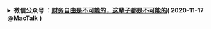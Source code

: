 <details>
    <summary>
    <b>微信公众号 ：<a href="https://mp.weixin.qq.com/s/cpbrVydn0yX5L3hZLU4OUg">财务自由是不可能的，这辈子都是不可能的</a>( 2020-11-17 @MacTalk )</b>
     </summary> 
<p>最近后台有一位读者的留言，吸引了我。</p>
<p><strong>他是蚂蚁金服的员工。</strong></p>
<p>他说蚂蚁上市被紧急叫停，落差最大的是他们这些人，那本来是他们离财务自由最近的一步。但如今只能继续等待了，财务自由看起来并没有那么近。</p>
<p>唉，真的心疼这位兄弟。</p>
<p>这几年，财富自由的故事愈发层出不穷。不过呢，这个社会，鼓吹挣快钱渲染财务自由，给不少年轻人都灌了一碗毒鸡汤。</p>
<p>很多人幻想年少成名，或者自己遇上科技独角兽的幸存者，拿着期权，假以时日一夜暴富。但这样的人，终究是极少数，小概率事件。</p>
<img src="https://mmbiz.qlogo.cn/mmbiz_jpg/0fWLop9WQSK0A73guKtGHzS7kOOiaak2Lxt9R6oJuvsYljx0fXMsgwJ2awp2Y1CA2libJdwqheK1t0s9SG3riaY9Q/0?wx_fmt=jpeg" data-cropx1="0" data-cropx2="499" data-cropy1="42" data-cropy2="273" data-ratio="0.46292585170340683" data-s="300,640" data-type="jpeg" data-w="499" data-src="https://mmbiz.qpic.cn/mmbiz_jpg/0fWLop9WQSK0A73guKtGHzS7kOOiaak2LnrNDQicp7pJIHE7D2ib4AOTwQwtfhaz32IzibWhCM6fhLoe4nuV0OL09w/640?wx_fmt=jpeg" style="white-space: normal;box-sizing: border-box !important;word-wrap: break-word !important;width: 499px !important;visibility: visible !important;"  />
<p><strong>对绝大部分人来说，财务自由是一个伪概念，这个我之前就写过。</strong></p>
<p>在过去十多年里，决定你是否赚大钱的逻辑，不是勤奋，不是坚持，而是运气，对，就是运气。</p>
<p>能拿到蚂蚁期权是一种运气，但蚂蚁 IPO 被搁浅，也是谁都没有想到的，一只超级黑天鹅。</p>
<p><strong>这个世界，赚小钱靠能力，赚大钱其实是靠命的。</strong></p>
<p>你努力勤奋，能让你过上比较好的生活。但是，并不是努力勤奋就能让你成为马云马化腾的，才气和命格不在，想也没用。</p>
<p>更何况，怎么才算财务自由呢？</p>
<p>一个亿的钱？</p>
<p>也许这只是别人的一个小目标，但遗憾的是，大部分人一辈子不吃不喝都达不到这个数字。</p>
<p>负责任地说，这个社会的现实是，<strong>并不存在财务自由这种事，大多数人只能实现财务平衡。</strong>对，财务平衡这个概念更为重要。</p>
<img class="rich_pages" data-ratio="0.6200923787528868" data-s="300,640" data-type="png" data-w="866" src="https://mmbiz.qpic.cn/mmbiz_png/0fWLop9WQSK0A73guKtGHzS7kOOiaak2L1SPZFLMTZ1hU1ljRxlibDYuhITZolScGgoRXDl7KavFf2QpP0Rm2HAA/640?wx_fmt=png" style="box-sizing: border-box !important;word-wrap: break-word !important;width: 677px !important;visibility: visible !important;"  />
<p>人的一生，约束我们的其实就8个字：生老病死，衣食住行。生死是硬约束，不能自由；衣、食、行的自由不算太贵，很容易得到。</p>
<p>财务自由最难解决的是3个字：<strong>住、老、病</strong>。</p>
<p>为了解决这 3 大难题，有很多年轻人把希望寄托在了投资上，想走捷径。但最后的结果往往不如人意，小到落空、亏损、大到破产，家庭破裂。</p>
<p>不管中听不中听，我都想说一些实在话：</p>
<p>1.<strong>工薪阶层不要去幻想所谓的财务自由</strong>，目标小一点，把自己的工作做好，有一份稳定的现金流，把老婆孩子父母照顾好，就已经是一种幸福。</p>
<p>2.<strong>多读书，增强工作技能，努力奋斗</strong>，这是一条虽然有点漫长、但大概率可行的小财富积累之路。</p>
<p>至于创业成功、拿到期权、投资发财等等，都是额外财富，这是靠运气和命的，得之幸也，失之命也。</p>
<p>投资的前提也是先有0，才有1。</p>
<p>再退一步说，如果你真的想要投资，至少也要先做好「财务规划」。不要忘了，<strong>你想要财务自由的出发点，是摆脱“衣食行，住老病”的约束。</strong></p>
<p>年轻人觉得明天会更好，奢望财务自由，中年人知道生活随时可能崩塌，才要做好财务规划</p>
<p>什么叫财务规划？</p>
<p>其实就是一种可持续能力，对现金流做尽可能坏的预估，懂一点风险对冲，安排好孩子的教育，自己夫妻和父母的养老医疗等。</p>
<p>也就是说，你得把家里的钱区分开，不同的钱投资在不同地方，最好是一个金字塔型的分布。</p>
<img class="rich_pages" data-ratio="0.7315436241610739" data-s="300,640" data-type="png" data-w="894" src="https://mmbiz.qpic.cn/mmbiz_png/0fWLop9WQSK0A73guKtGHzS7kOOiaak2Lcygibq76kKQWqgmaViaW68Qjq6nEAPhO0E0JrwOYgXAl5bHLuBafAeWA/640?wx_fmt=png" style="box-sizing: border-box !important;word-wrap: break-word !important;width: 458px !important;visibility: visible !important;"  />
<p>最底层是流动性资产，主要是现金管理类，维持一家老小日常最基础生活的钱，随时可取出。</p>
<p>最顶层是收益性资产。</p>
<p>股票、FOF、外汇、衍生品等，会玩的可以尝试，拥抱丰厚回报，<strong>不会的少玩，别砸太多钱</strong>。</p>
<p>中间层是安全性资产。</p>
<p>这部分也是硬需求，子女教育金、医疗金、养老金等。<strong>人的一生那么漫长，黄金工龄就25-40岁，退休后还有三分之一，得提前好好安排</strong>。</p>
<p>否则的话，因为货币贬值，开销增加，等过了黄金工龄收入减少，越老越苦。人生那样收尾，太遗憾，也太惨淡，更谈不上什么自由。</p>
<p>不过现在很多安全性资产挺不安全的，懂一点投资的应该知道，爆雷越来越多，收益越来越低。</p>
<p><strong style="max-width: 100%;box-sizing: border-box !important;word-wrap: break-word !important;overflow-wrap: break-word !important;"><span style="max-width: 100%;text-decoration-style: solid;text-decoration-color: rgb(51, 51, 51);font-family: -apple-system-font, BlinkMacSystemFont, Arial, sans-serif;box-sizing: border-box !important;word-wrap: break-word !important;overflow-wrap: break-word !important;">信托从12%到6.5%，银行理财从7%到3.8%；</span></strong></p>
<p><strong style="max-width: 100%;box-sizing: border-box !important;word-wrap: break-word !important;overflow-wrap: break-word !important;"><span style="max-width: 100%;text-decoration-style: solid;text-decoration-color: rgb(51, 51, 51);font-family: -apple-system-font, BlinkMacSystemFont, Arial, sans-serif;box-sizing: border-box !important;word-wrap: break-word !important;overflow-wrap: break-word !important;">余额宝等货币基金，五年前7%，现在1.4%；</span></strong></p>
<p>眼下降息潮，其实我觉得比较好的选择是年金，它兼具了一种<strong>保障和投资</strong>的双重功能。</p>
<p>很多人一谈到保险保障，就如临大敌。</p>
<p>但每个普通人都应该拥抱一次资产泡沫，并配好这种最安全的资产，尤其是饱受996毒害的程序员。</p>
<p>年金是一笔到期定期领取的现金流，3.5%复利，甚至活多久领多久，<strong>适合拿来当养老金、教育金</strong>。</p>
<p>再加上医疗险、意外险等保障，确保自己或家庭，不至于因为生病之类一夜返贫。这样的财务规划，其实才是比较安全的，有最后一道防线。</p>
<img class="rich_pages" data-ratio="0.49328859060402686" data-s="300,640" data-type="jpeg" data-w="894" src="https://mmbiz.qpic.cn/mmbiz_jpg/0fWLop9WQSK0A73guKtGHzS7kOOiaak2LL8MYxlNMn9I6aWubUcL3PexzTLf3ib1v3mDeGgXeGImVKzgbQa6ickhg/640?wx_fmt=jpeg" style="box-sizing: border-box !important;word-wrap: break-word !important;width: 677px !important;visibility: visible !important;"  /></section><section style="margin-right: 8px;margin-left: 8px;max-width: 100%;font-family: -apple-system-font, BlinkMacSystemFont, &quot;Helvetica Neue&quot;, &quot;PingFang SC&quot;, &quot;Hiragino Sans GB&quot;, &quot;Microsoft YaHei UI&quot;, &quot;Microsoft YaHei&quot;, Arial, sans-serif;letter-spacing: 0.5440000295639038px;white-space: normal;box-sizing: border-box !important;word-wrap: break-word !important;"><br style="max-width: 100%;box-sizing: border-box !important;word-wrap: break-word !important;"  />
<p>保险保障算得上世界上最安全的一种资产，但禁不住信息差，还是有很多人踩坑。</p>
<p>比如用同样预算买分红重疾，却只能拿到一点点保障。又比如，买到坑爹的理财产品，说好的5%收益，只昙花一现在最开始，之后再没上过3.7%……</p>
<p><strong>这个世界的财富分配，本质是一场收割游戏。</strong></p>
<p>聪明人收割傻瓜，精于算计者收割不愿动脑者，认知超前者收割认知不足者。</p>
<p>所以，认知还是要有的。</p>
<p>不管再怎么想追求财务自由，我都希望你能学一点「财务规划」，至少在专业人士帮助下，能梳理清楚自己的需求，好好规划一下家庭资产。</p>
<p>我之前就体验过一家规划师的服务：<strong>水星规划</strong>。觉得还挺不错，他们会帮用户构建专属的家庭资产负债表，通俗易懂，一目了然。
<img class="rich_pages __bg_gif" data-ratio="1.2081377151799686" data-s="300,640" data-type="gif" data-w="639" src="https://mmbiz.qpic.cn/mmbiz_gif/0fWLop9WQSK0A73guKtGHzS7kOOiaak2L0ATZFZyfDWT2j39HYr1FfcejOibric5Ey99hxUBmia6QDIYrVBplQqgbg/640?wx_fmt=gif" style="box-sizing: border-box !important;word-wrap: break-word !important;width: 639px !important;visibility: visible !important;"  />
<p>结合这20多页报告，他们分析了我的持仓资产，对基金、股票、保险、年金等都做了优化。</p>
<p>更重要的是，他们够专业，不为任何一家保险、基金公司做广告，属于第三方；又有资质，股东背景强大，拥有合规牌照，业内口碑良好。</p>
<img class="rich_pages" data-ratio="0.43232323232323233" data-s="300,640" data-type="png" data-w="990" src="https://mmbiz.qpic.cn/mmbiz_png/0fWLop9WQSKcAulDeYdCOzIsqibXKlSedUfHgfBFmZvFJBOicbEyUX8MSGIwwib21dgpMF1EBjTb6e22ASNJvDNcg/640?wx_fmt=png" style="box-sizing: border-box !important;word-wrap: break-word !important;width: 677px !important;visibility: visible !important;"  />
<p>之前推荐过，报名过的都反馈挺好，“颠覆了以前看法，避免掉坑，省了不少钱，特别值。”</p>
<img class="rich_pages" data-ratio="0.631307929969104" data-s="300,640" data-type="png" data-w="971" src="https://mmbiz.qpic.cn/mmbiz_png/0fWLop9WQSK0A73guKtGHzS7kOOiaak2LXLprKfOJ7RLKyVkribcF856yd4oicznDopsA1R1ial6UaNYbVJpOg63Fg/640?wx_fmt=png" style="box-sizing: border-box !important;word-wrap: break-word !important;width: 677px !important;visibility: visible !important;"  />
<p>经过沟通，给大家再次争取了100个免费名额，希望大家都能体验下这类资产规划服务。</p>
<p>规划和平衡能力，<strong>本质上考核的是一个人的认知能力</strong>，信息采集分析能力，行动能力的结合。</p>
<p>那些善于规划的人，对世界的认知自然会越来越深刻，越来越准确，离自由也就更近一步。</p>
</details>
